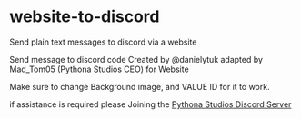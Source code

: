 # website-to-discord
Send plain text messages to discord via a website

Send message to discord code Created by @danielytuk adapted by Mad_Tom05 (Pythona Studios CEO) for Website

Make sure to change Background image, and VALUE ID for it to work. 

if assistance is required please Joining the <a href="https://g9.yt/psdcrd"> Pythona Studios Discord Server</a>
